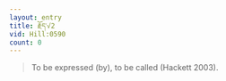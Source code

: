 ```yaml
---
layout: entry
title: རྗོད་√2
vid: Hill:0590
count: 0
---
```

> To be expressed (by), to be called (Hackett 2003)\.


